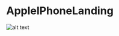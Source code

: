 # AppleIPhoneLanding

![alt text](https://github.com/buhhurahuh/AppleIPhoneLanding.github.io/blob/origin/testsImage.png?raw=true)

